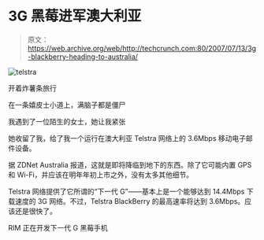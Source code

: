 # 3G 黑莓进军澳大利亚

> 原文：<https://web.archive.org/web/http://techcrunch.com:80/2007/07/13/3g-blackberry-heading-to-australia/>

![telstra](img/e4612da696b0974f60052cc870840055.png)

开着炸薯条旅行

在一条嬉皮士小道上，满脑子都是僵尸

我遇到了一位陌生的女士，她让我紧张

她收留了我，给了我一个运行在澳大利亚 Telstra 网络上的 3.6Mbps 移动电子邮件设备。

据 ZDNet Australia 报道，这就是即将降临到地下的东西。除了它可能内置 GPS 和 Wi-Fi，并应该在明年年初上市之外，没有太多其他细节。

Telstra 网络提供了它所谓的“下一代 G”——基本上是一个能够达到 14.4Mbps 下载速度的 3G 网络。不过，Telstra BlackBerry 的最高速率将达到 3.6Mbps。应该还是很快了。

RIM 正在开发下一代 G 黑莓手机